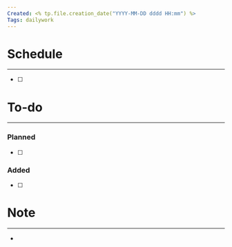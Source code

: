 ```yaml
---
Created: <% tp.file.creation_date("YYYY-MM-DD dddd HH:mm") %>
Tags: dailywork
---
```


# Schedule
---
- [ ] 


# To-do
---
### Planned
- [ ] 

### Added
- [ ] 

# Note
---
- 